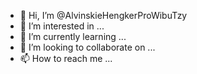 - 👋 Hi, I’m @AlvinskieHengkerProWibuTzy
- 👀 I’m interested in ...
- 🌱 I’m currently learning ...
- 💞️ I’m looking to collaborate on ...
- 📫 How to reach me ...

<!---
AlvinskieHengkerProWibuTzy/AlvinskieHengkerProWibuTzy is a ✨ special ✨ repository because its `README.md` (this file) appears on your GitHub profile.
You can click the Preview link to take a look at your changes.
--->
